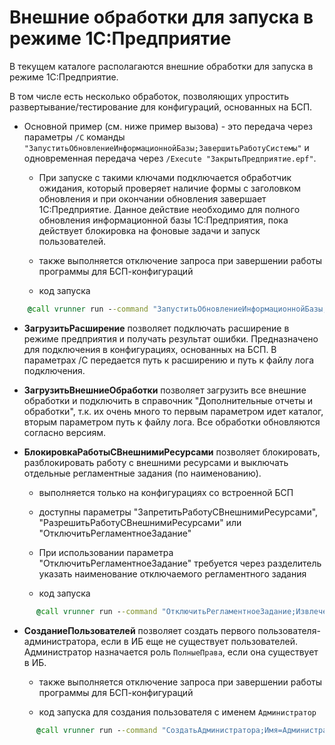 # Внешние обработки для запуска в режиме 1С:Предприятие

В текущем каталоге располагаются внешние обработки для запуска в режиме 1С:Предприятие.

В том числе есть несколько обработок, позволяющих упростить развертывание/тестирование для конфигураций, основанных на БСП.

+ Основной пример (см. ниже пример вызова) - это передача через параметры `/C` команды `"ЗапуститьОбновлениеИнформационнойБазы;ЗавершитьРаботуСистемы"` и одновременная передача через `/Execute "ЗакрытьПредприятие.epf"`.

  + При запуске с такими ключами подключается обработчик ожидания, который проверяет наличие формы с заголовком обновления и при окончании обновления завершает 1С:Предприятие. Данное действие необходимо для полного обновления информационной базы 1С:Предприятия, пока действует блокировка на фоновые задачи и запуск пользователей.

  + также выполняется отключение запроса при завершении работы программы для БСП-конфигураций

  + код запуска

```bat
    @call vrunner run --command "ЗапуститьОбновлениеИнформационнойБазы;ЗавершитьРаботуСистемы;" --execute $runnerRoot\epf\ЗакрытьПредприятие.epf
```

+ **ЗагрузитьРасширение** позволяет подключать расширение в режиме предприятия и получать результат ошибки. Предназначено для подключения в конфигурациях, основанных на БСП. В параметрах /C передается путь к расширению и путь к файлу лога подключения.

+ **ЗагрузитьВнешниеОбработки** позволяет загрузить все внешние обработки и подключить в справочник "Дополнительные отчеты и обработки", т.к. их очень много то первым параметром идет каталог, вторым параметром путь к файлу лога. Все обработки обновляются согласно версиям.

+ **БлокировкаРаботыСВнешнимиРесурсами** позволяет блокировать, разблокировать работу с внешними ресурсами и выключать отдельные регламентные задания (по наименованию).
  
  + выполняется только на конфигурациях со встроенной БСП

  + доступны параметры "ЗапретитьРаботуСВнешнимиРесурсами", "РазрешитьРаботуСВнешнимиРесурсами" или "ОтключитьРегламентноеЗадание"

  + При использовании параметра "ОтключитьРегламентноеЗадание" требуется через разделитель указать наименование отключаемого регламентного задания

  + код запуска

```bat
      @call vrunner run --command "ОтключитьРегламентноеЗадание;ИзвлечениеТекста;ЗавершитьРаботуСистемы" --execute $runnerRoot\epf\БлокировкаРаботыСВнешнимиРесурсами.epf
```

+ **СозданиеПользователей** позволяет создать первого пользователя-администратора, если в ИБ еще не существует пользователей. Администратор назначается роль `ПолныеПрава`, если она существует в ИБ.

  + также выполняется отключение запроса при завершении работы программы для БСП-конфигураций

  + код запуска для создания пользователя с именем `Администратор`

```bat
      @call vrunner run --command "СоздатьАдминистратора;Имя=Администратор;ЗавершитьРаботуСистемы" --execute $runnerRoot\epf\СоздатьПользователей.epf
```

